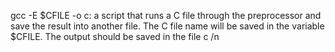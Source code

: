 gcc -E $CFILE -o c: a script that runs a C file through the preprocessor and save the result into another file. The C file name will be saved in the variable $CFILE. The output should be saved in the file c /n

